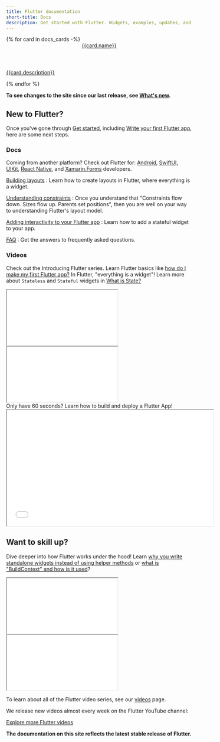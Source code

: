 ```yaml
---
title: Flutter documentation
short-title: Docs
description: Get started with Flutter. Widgets, examples, updates, and API docs to help you write your first Flutter app.
---
```


<div class="card-deck">
{% for card in docs_cards -%}
  <a class="card" href="{{card.url}}">
    <div class="card-body">
      <header class="card-title">{{card.name}}</header>
      <p class="card-text">{{card.description}}</p>
    </div>
  </a>
{% endfor %}
</div>

**To see changes to the site since our last release,
see [What's new][].**

[What's new]: /release/whats-new

## New to Flutter?

Once you've gone through [Get started][],
including [Write your first Flutter app][],
here are some next steps.

[Write your first Flutter app]: /get-started/codelab

### Docs

Coming from another platform? Check out Flutter for:
[Android][], [SwiftUI][], [UIKit][], [React Native][], and
[Xamarin.Forms][] developers.

[Building layouts][]
: Learn how to create layouts in Flutter,
  where everything is a widget.

[Understanding constraints][]
: Once you understand that "Constraints
  flow down. Sizes flow up. Parents set
  positions", then you are well on your
  way to understanding Flutter's layout model.

[Adding interactivity to your Flutter app][interactivity]
: Learn how to add a stateful widget to your app.

[FAQ][]
: Get the answers to frequently asked questions.

[Android]: /get-started/flutter-for/android-devs
[Building layouts]: /ui/layout
[FAQ]: /resources/faq
[Get started]: /get-started/install
[interactivity]: /ui/interactivity
[SwiftUI]: /get-started/flutter-for/swiftui-devs
[UIKit]: /get-started/flutter-for/uikit-devs
[React Native]: /get-started/flutter-for/react-native-devs
[Understanding constraints]: /ui/layout/constraints
[Xamarin.Forms]: /get-started/flutter-for/xamarin-forms-devs

### Videos

Check out the Introducing Flutter series.
Learn Flutter basics like
[how do I make my first Flutter app?][first-app]
In Flutter, "everything is a widget"!
Learn more about `Stateless` and `Stateful`
widgets in [What is State?][]

<div class="card-deck card-video-deck">
    <div class="video-card">
        <div class="card-body">
            <iframe src="{{site.yt.embed}}/xWV71C2kp38" title="Create your first Flutter app" {{site.yt.set}}></iframe>
        </div>
    </div>
    <div class="video-card">
        <div class="card-body">
            <iframe src="{{site.yt.embed}}/QlwiL_yLh6E" title="What is state?" {{site.yt.set}}></iframe>
        </div>
    </div>
</div>

[first-app]: {{site.yt.watch}}?v=xWV71C2kp38
[What is State?]: {{site.yt.watch}}?v=QlwiL_yLh6E

<div class="video-wrapper">
  <span class="video-intro">Only have 60 seconds? Learn how to build and deploy a Flutter App!</span>
  <iframe width="560" height="315" src="{{site.yt.embed}}/ZnufaryH43s" title="Learn how to build and deploy a Flutter app in 60 seconds" {{site.yt.set}}></iframe>
</div>

## Want to skill up?

Dive deeper into how Flutter works under the hood!
Learn [why you write standalone widgets instead of
using helper methods][standalone-widgets] or
[what is "BuildContext" and how is it used][buildcontext]?

<div class="card-deck card-video-deck">
    <div class="video-card">
        <div class="card-body">
            <iframe src="{{site.yt.embed}}/IOyq-eTRhvo" title="Learn the difference between Widgets and Helper Methods" {{site.yt.set}}></iframe>
        </div>
    </div>
    <div class="video-card">
        <div class="card-body">
            <iframe src="{{site.yt.embed}}/rIaaH87z1-g" title="Learn how to demystify BuildContext" {{site.yt.set}}></iframe>
        </div>
    </div>
</div>

[standalone-widgets]: {{site.yt.watch}}?v=IOyq-eTRhvo
[buildcontext]: {{site.yt.watch}}?v=rIaaH87z1-g

To learn about all of the Flutter video series,
see our [videos][] page.

We release new videos almost every week on the Flutter YouTube channel:

<a class="btn btn-primary" target="_blank" href="https://www.youtube.com/@flutterdev">Explore more Flutter videos</a>

**The documentation on this site reflects the
latest stable release of Flutter.**

[videos]: /resources/videos
